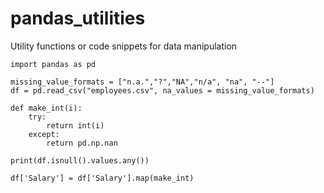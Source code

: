 # pandas_utilities
Utility functions or code snippets for data manipulation

```
import pandas as pd

missing_value_formats = ["n.a.","?","NA","n/a", "na", "--"]
df = pd.read_csv("employees.csv", na_values = missing_value_formats)

def make_int(i):
    try:
        return int(i)
    except:
        return pd.np.nan
        
print(df.isnull().values.any())

df['Salary'] = df['Salary'].map(make_int)
```
